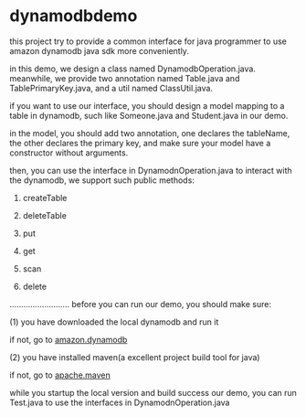 # dynamodbdemo

this project try to provide a common interface for java programmer to use amazon dynamodb java sdk more conveniently.

in this demo, we design a class named DynamodbOperation.java. meanwhile, we provide two annotation named Table.java and TablePrimaryKey.java, and a util named ClassUtil.java.

if you want to use our interface, you should design a model mapping to a table in dynamodb, such like Someone.java and Student.java in our demo.

in the model, you should add two annotation, one declares the tableName, the other declares the primary key, and make sure your model have a constructor without arguments.

then, you can use the interface in DynamodnOperation.java to interact with the dynamodb, we support such public methods:

1) createTable

2) deleteTable

3) put

4) get

5) scan

6) delete

..........................
before you can run our demo, you should make sure:

(1) you have downloaded the local dynamodb and run it

if not, go to [amazon.dynamodb](http://docs.aws.amazon.com/amazondynamodb/latest/gettingstartedguide/GettingStarted.JsShell.html)

(2) you have installed maven(a excellent project build tool for java)

if not, go to [apache.maven](http://maven.apache.org/)

while you startup the local version and build success our demo, you can run Test.java to use the interfaces in DynamodnOperation.java



